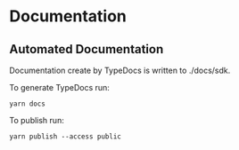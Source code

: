 # Documentation

## Automated Documentation

Documentation create by TypeDocs is written to ./docs/sdk.

To generate TypeDocs run:

```
yarn docs
```

To publish run:

```
yarn publish --access public
```
